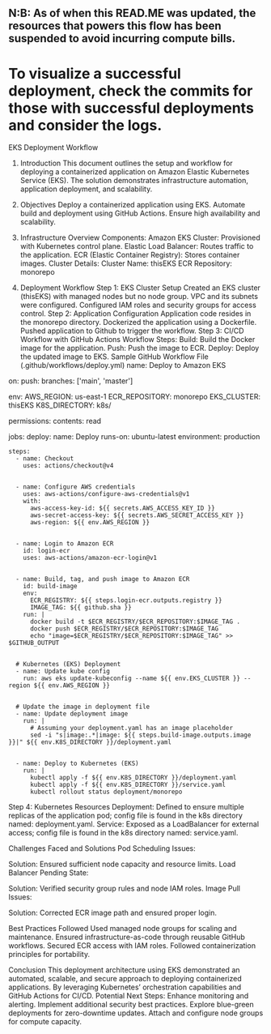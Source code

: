## N:B: As of when this READ.ME was updated, the resources that powers this flow has been suspended to avoid incurring compute bills.
# To visualize a successful deployment, check the commits for those with successful deployments and consider the logs.


 EKS Deployment Workflow
1. Introduction This document outlines the setup and workflow for deploying a containerized application on Amazon Elastic Kubernetes Service (EKS). The solution demonstrates infrastructure automation, application deployment, and scalability.

2. Objectives
Deploy a containerized application using EKS.
Automate build and deployment using GitHub Actions.
Ensure high availability and scalability.

3. Infrastructure Overview
Components:
Amazon EKS Cluster: Provisioned with Kubernetes control plane.
Elastic Load Balancer: Routes traffic to the application.
ECR (Elastic Container Registry): Stores container images.
Cluster Details:
Cluster Name: thisEKS
ECR Repository: monorepo

4. Deployment Workflow
Step 1: EKS Cluster Setup
Created an EKS cluster (thisEKS) with managed nodes but no node group.
VPC and its subnets were configured. 
Configured IAM roles and security groups for access control.
Step 2: Application Configuration
Application code resides in the monorepo directory.
Dockerized the application using a Dockerfile.
Pushed application to Github to trigger the workflow.
Step 3: CI/CD Workflow with GitHub Actions
Workflow Steps:
Build: Build the Docker image for the application.
Push: Push the image to ECR.
Deploy: Deploy the updated image to EKS.
Sample GitHub Workflow File (.github/workflows/deploy.yml)
name: Deploy to Amazon EKS


on:
  push:
    branches: ['main', 'master']


env:
  AWS_REGION: us-east-1
  ECR_REPOSITORY: monorepo
  EKS_CLUSTER: thisEKS
  K8S_DIRECTORY: k8s/


permissions:
  contents: read


jobs:
  deploy:
    name: Deploy
    runs-on: ubuntu-latest
    environment: production


    steps:
      - name: Checkout
        uses: actions/checkout@v4


      - name: Configure AWS credentials
        uses: aws-actions/configure-aws-credentials@v1
        with:
          aws-access-key-id: ${{ secrets.AWS_ACCESS_KEY_ID }}
          aws-secret-access-key: ${{ secrets.AWS_SECRET_ACCESS_KEY }}
          aws-region: ${{ env.AWS_REGION }}


      - name: Login to Amazon ECR
        id: login-ecr
        uses: aws-actions/amazon-ecr-login@v1


      - name: Build, tag, and push image to Amazon ECR
        id: build-image
        env:
          ECR_REGISTRY: ${{ steps.login-ecr.outputs.registry }}
          IMAGE_TAG: ${{ github.sha }}
        run: |
          docker build -t $ECR_REGISTRY/$ECR_REPOSITORY:$IMAGE_TAG .
          docker push $ECR_REGISTRY/$ECR_REPOSITORY:$IMAGE_TAG
          echo "image=$ECR_REGISTRY/$ECR_REPOSITORY:$IMAGE_TAG" >> $GITHUB_OUTPUT


      # Kubernetes (EKS) Deployment
      - name: Update kube config
        run: aws eks update-kubeconfig --name ${{ env.EKS_CLUSTER }} --region ${{ env.AWS_REGION }}


      # Update the image in deployment file
      - name: Update deployment image
        run: |
          # Assuming your deployment.yaml has an image placeholder
          sed -i "s|image:.*|image: ${{ steps.build-image.outputs.image }}|" ${{ env.K8S_DIRECTORY }}/deployment.yaml


      - name: Deploy to Kubernetes (EKS)
        run: |
          kubectl apply -f ${{ env.K8S_DIRECTORY }}/deployment.yaml
          kubectl apply -f ${{ env.K8S_DIRECTORY }}/service.yaml
          kubectl rollout status deployment/monorepo






Step 4: Kubernetes Resources
Deployment: Defined to ensure multiple replicas of the application pod; config file is found in the k8s directory named: deployment.yaml.
Service: Exposed as a LoadBalancer for external access; config file is found in the k8s directory named: service.yaml.

Challenges Faced and Solutions
Pod Scheduling Issues:


Solution: Ensured sufficient node capacity and resource limits.
Load Balancer Pending State:


Solution: Verified security group rules and node IAM roles.
Image Pull Issues:


Solution: Corrected ECR image path and ensured proper login.

Best Practices Followed
Used managed node groups for scaling and maintenance.
Ensured infrastructure-as-code through reusable GitHub workflows.
Secured ECR access with IAM roles.
Followed containerization principles for portability.


 Conclusion
This deployment architecture using EKS demonstrated an automated, scalable, and secure approach to deploying containerized applications. By leveraging Kubernetes’ orchestration capabilities and GitHub Actions for CI/CD.
Potential Next Steps:
Enhance monitoring and alerting.
Implement additional security best practices.
Explore blue-green deployments for zero-downtime updates.
Attach and configure node groups for compute capacity.
